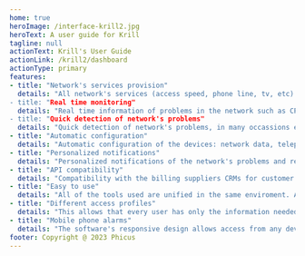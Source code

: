 ```yaml
---
home: true
heroImage: /interface-krill2.jpg
heroText: A user guide for Krill
tagline: null
actionText: Krill's User Guide
actionLink: /krill2/dashboard
actionType: primary
features:
- title: "Network's services provision"
  details: "All network's services (access speed, phone line, tv, etc) provision for all the brands available in the market.  
- title: "Real time monitoring"
  details: "Real time information of problems in the network such as CPEs with signal parameters that are not suitable, devices not working or working near its capacity limit, links that are not giving the expected flow, etc.
- title: "Quick detection of network's problems"
  details: "Quick detection of network's problems, in many occassions even before the client realizes they exist. Sometimes the previous warning will prevent future incidents."
- title: "Automatic configuration"
  details: "Automatic configuration of the devices: network data, telephony, WiFi's SSID and password, access credentials, ALC, automatic firmware updates (for FTTH ONUs as well as routers in the client's house, WiMAX VoIP gateways, etc.)."  
- title: "Personalized notifications"
  details: "Personalized notifications of the network's problems and recovery. Krill allows to specify the importance and priority of the different alerts so the notifications are send only when indicated."
- title: "API compatibility"
  details: "Compatibility with the billing suppliers CRMs for customer management using API, no matter the technology used by the subscriber." 
- title: "Easy to use"
  details: "All of the tools used are unified in the same enviroment. All the access technologies are managed and monitored, and by being integrated with the CRM that the operator uses it allows to manage the network in the same interface."
- title: "Different access profiles"
  details: "This allows that every user has only the information needed to do the job by sending the information in a selective way."
- title: "Mobile phone alarms"
  details: "The software's responsive design allows access from any device, even a mobile phone, to all its features."
footer: Copyright @ 2023 Phicus
---
```

